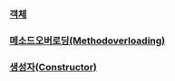 ### [객체](https://yunaaa0620.tistory.com/51)
### [메소드오버로딩(Methodoverloading)](https://yunaaa0620.tistory.com/62)
### [생성자(Constructor)](https://yunaaa0620.tistory.com/75)


